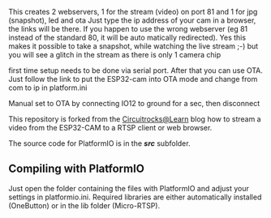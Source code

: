 This creates 2 webservers, 1 for the stream (video) on port 81 and 1 for jpg (snapshot), led and ota
Just type the ip address of your cam in a browser, the links will be there.
If you happen to use the wrong webserver (eg 81 instead of the standard 80, it will be auto matically redirected).
Yes this makes it possible to take a snapshot, while watching the live stream ;-) but you will see a glitch in the stream as there is only 1 camera chip

first time setup needs to be done via serial port. After that you can use OTA. Just follow the link to put the ESP32-cam into OTA mode and change from com to ip in platform.ini

Manual set to OTA by connecting IO12 to ground for a sec, then disconnect

This repository is forked from the [Circuitrocks@Learn](https://learn.circuit.rocks/?p=2245) blog how to stream a video from the ESP32-CAM to a RTSP client or web browser.

The source code for PlatformIO is in the _**src**_ subfolder.

## Compiling with PlatformIO
Just open the folder containing the files with PlatformIO and adjust your settings in platformio.ini. Required libraries are either automatically installed (OneButton) or in the lib folder (Micro-RTSP).



